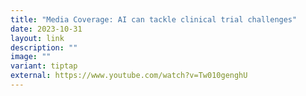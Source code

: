 ```yaml
---
title: "Media Coverage: AI can tackle clinical trial challenges"
date: 2023-10-31
layout: link
description: ""
image: ""
variant: tiptap
external: https://www.youtube.com/watch?v=Tw010genghU
---
```

